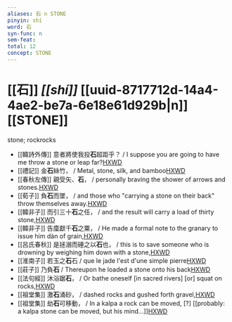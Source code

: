 ```yaml
---
aliases: 石 n STONE
pinyin: shí
word: 石
syn-func: n
sem-feat: 
total: 12
concept: STONE 
---
```

# [[石]] *[[shí]]*  [[uuid-8717712d-14a4-4ae2-be7a-6e18e61d929b|n]] [[STONE]]
stone; rockrocks
 - [[韓詩外傳]] 意者將使我投**石**超距乎？ / I suppose you are going to have me throw a stone or leap far?[HXWD](https://hxwd.org/textview.html?location=KR1c0066_tls_010-10a.12)
 - [[禮記]] 金**石**絲竹， / Metal, stone, silk, and bamboo[HXWD](https://hxwd.org/textview.html?location=KR1d0052_tls_019-15a.11)
 - [[春秋左傳]] 親受矢、**石**， / personally braving the shower of arrows and stones.[HXWD](https://hxwd.org/textview.html?location=KR1e0001_tls_009-225a.31)
 - [[荀子]] 負**石**而墜，
                     / and those who "carrying a stone on their back" throw themselves away.[HXWD](https://hxwd.org/textview.html?location=KR3a0002_tls_006-11a.45)
 - [[韓非子]] 而引三十**石**之任， / and the result will carry a load of thirty stone,[HXWD](https://hxwd.org/textview.html?location=KR3c0005_tls_032-25a.4)
 - [[韓非子]] 告廩獻千**石**之粟， / He made a formal note to the granary to issue him dàn of grain,[HXWD](https://hxwd.org/textview.html?location=KR3c0005_tls_034-48a.2)
 - [[呂氏春秋]] 是拯溺而硾之以**石**也， / this is to save someone who is drowning by weighing him down with a stone,[HXWD](https://hxwd.org/textview.html?location=KR3j0009_tls_004-12a.8)
 - [[淮南子]] 若玉之**石**石 / que le jade l'est d'une simple pierre[HXWD](https://hxwd.org/textview.html?location=KR3j0010_tls_013-27a.10)
 - [[莊子]] 乃負**石** / Thereupon he loaded a stone onto his back[HXWD](https://hxwd.org/textview.html?location=KR5c0126_tls_028-24a.23)
 - [[法句經]] 沐浴踞**石**， / Or bathe oneself [in sacred rivers] [or] squat on rocks,[HXWD](https://hxwd.org/textview.html?location=KR6b0067_T_001-0565b.37)
 - [[祖堂集]] 激**石**涌砂， / dashed rocks and gushed forth gravel,[HXWD](https://hxwd.org/textview.html?location=KR6q0002_Yan_003-1105a.30)
 - [[祖堂集]] 劫**石**可移動， / In a kalpa a rock can be moved, [?] [[probably: a kalpa stone can be moved, but his mind...]][HXWD](https://hxwd.org/textview.html?location=KR6q0002_Yan_003-1109a.17)